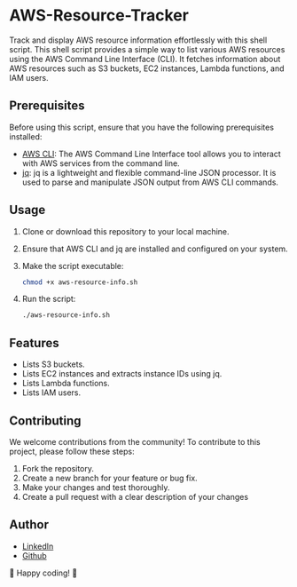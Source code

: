 # AWS-Resource-Tracker

Track and display AWS resource information effortlessly with this shell script.
This shell script provides a simple way to list various AWS resources using the AWS Command Line Interface (CLI). It fetches information about AWS resources such as S3 buckets, EC2 instances, Lambda functions, and IAM users.

## Prerequisites

Before using this script, ensure that you have the following prerequisites installed:

- [AWS CLI](https://aws.amazon.com/cli/): The AWS Command Line Interface tool allows you to interact with AWS services from the command line.
- [jq](https://stedolan.github.io/jq/): jq is a lightweight and flexible command-line JSON processor. It is used to parse and manipulate JSON output from AWS CLI commands.

## Usage

1. Clone or download this repository to your local machine.
2. Ensure that AWS CLI and jq are installed and configured on your system.
3. Make the script executable:

   ```bash
   chmod +x aws-resource-info.sh
   ```

4. Run the script:

   ```bash
   ./aws-resource-info.sh
   ```

## Features

- Lists S3 buckets.
- Lists EC2 instances and extracts instance IDs using jq.
- Lists Lambda functions.
- Lists IAM users.

## Contributing

We welcome contributions from the community! To contribute to this project, please follow these steps:

1. Fork the repository.
2. Create a new branch for your feature or bug fix.
3. Make your changes and test thoroughly.
4. Create a pull request with a clear description of your changes

## Author

- [LinkedIn](https://www.linkedin.com/in/rishikesh-jagadale-331812207/)
- [Github](https://github.com/rissh)

🚀 Happy coding! 🚀

